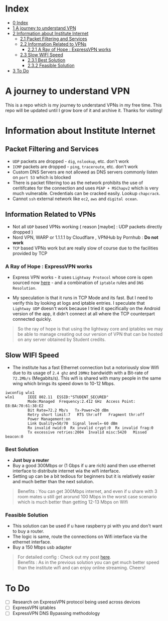 # Index

* [0 Index](#index)
* [1 A journey to understand VPN](#a-journey-to-understand-vpn)
* [2 Information about Institute Internet](#information-about-institute-internet)
  * [2.1 Packet Filtering and Services](#packet-filtering-and-services)
  * [2.2 Information Related to VPNs](#information-related-to-vpns)
    * [2.2.1 A Ray of Hope : ExpressVPN works](#a-ray-of-hope--expressvpn-works)
  * [2.3 Slow WIFI Speed](#slow-wifi-speed)
    * [2.3.1 Best Solution](#best-solution)
    * [2.3.2 Feasible Solution](#feasible-solution)
* [3 To Do](#to-do)

# A journey to understand VPN

This is a repo which is my journey to understand VPNs in my free time. This repo will be updated until I grow bore of it and archive it. Thanks for visiting!

# Information about Institute Internet

## Packet Filtering and Services

- `UDP` packets are dropped - `dig`, `nslookup`, etc. don't work
- `ICMP` packets are dropped - `ping`, `traceroute`, etc. don't work
- Custom DNS Servers are not allowed as DNS servers commonly listen on `port 53` which is blocked
- There is packet filtering too as the network prohibits the use of ceritifcates for the connection and uses `PEAP + MSChapv2` which is very much vulnerable. Credentials can be cracked easily. Lookup `chapcrack`.
-  Cannot `ssh` external network like `ec2`, `aws` and `digital ocean`.

## Information Related to VPNs

- Not all `UDP` based VPNs working ( reason [maybe] : UDP packets directly dropped )
- Nord VPN, WARP or 1.1.1.1 by Cloudflare , VPNHub by Pornhub :  **Do not work**
- `TCP` based VPNs work but are really slow of course due to the facilities provided by TCP

### A Ray of Hope : ExpressVPN works

- Express VPN works - it uses `Lightway Protocol` whose core is open sourced now [here](https://github.com/expressvpn/lightway-core) - and a combination of `iptable` rules and `DNS Resolution`.

- My speculation is that it runs in TCP Mode and its fast. But I need to verify this by looking at logs and iptable entries. I speculate that `Lightway UDP` doesn't work because I tried it specifically on the Android version of the app, it didn't connect at all where the TCP counterpart connected quickly.

> So the ray of hope is that using the lightway core and iptables we may be able to manage creating out our version of VPN that can be hosted on any server obtained by Student credits.


## Slow WIFI Speed

- The institute has a fast Ethernet connection but a notoriously slow Wifi due to its usage of `2.4 ghz` and `20MHz` bandwidth with a Bit-rate of `72.2Mb/s` (Megabits/s). This wifi is shared with many people in the same wing which brings its speed down to 10-12 Mbps.

```
iwconfig wlo1
wlo1      IEEE 802.11  ESSID:"STUDENT_SECURED"
          Mode:Managed  Frequency:2.412 GHz  Access Point: E8:BA:70:61:38:E2
          Bit Rate=72.2 Mb/s   Tx-Power=20 dBm
          Retry short limit:7   RTS thr:off   Fragment thr:off
          Power Management:on
          Link Quality=50/70  Signal level=-60 dBm
          Rx invalid nwid:0  Rx invalid crypt:0  Rx invalid frag:0
          Tx excessive retries:2004  Invalid misc:5420   Missed beacon:0
```

### Best Solution

- **Just buy a router**
- Buy a good 300Mbps or (1 Gbps if u are rich) aand then use ethernet interface to distribute internet wia the wifi interface.
- Setting up can be a bit tedious for beginners but it is relatively easier and much better than the next solution.

> Benefits : You can get 300Mbps internet, and even if u share with 3 room mates u still get arorund 100 Mbps in the worst case scenario which is much better than getting 12-13 Mbps on Wifi

### Feasible Solution

- This solution can be used if u have raspberry pi with you and don't want to buy a router.
- The logic is same, route the connections on Wifi interface via the ethernet interface.
- Buy a 150 Mbps usb adapter

> For detailed config : Check out my post [here](./rpi-express.md).<br/>
Benefits : As in the previous solution you can get much better speed than the institute wifi and can enjoy online streaming. Cheers!

# To Do

- [ ] Research on ExpressVPN protocol being used across devices
- [ ] ExpressVPN iptables
- [ ] ExpressVPN DNS Bypassing methodology

